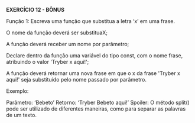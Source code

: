**EXERCÍCIO 12 - BÔNUS**

Função 1: Escreva uma função que substitua a letra ‘x’ em uma frase.

O nome da função deverá ser substituaX;

A função deverá receber um nome por parâmetro;

Declare dentro da função uma variável do tipo const, com o nome frase, atribuindo o valor 'Tryber x aqui!';

A função deverá retornar uma nova frase em que o x da frase 'Tryber x aqui!' seja substituído pelo nome passado por parâmetro.

Exemplo:

Parâmetro: ‘Bebeto’
Retorno: ‘Tryber Bebeto aqui!’
Spoiler: O método split() pode ser utilizado de diferentes maneiras, como para separar as palavras de um texto.